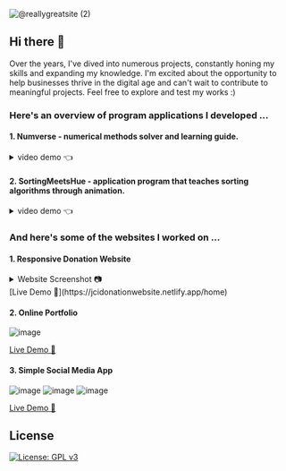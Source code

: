 ![@reallygreatsite (2)](https://github.com/romeyiow/romeyiow/assets/77595388/d46ee6a5-bc74-4bd8-bedd-0718986151ea)

## Hi there 👋
Over the years, I've dived into numerous projects, constantly honing my skills and expanding my knowledge. I'm excited about the opportunity to help businesses thrive in the digital age and can't wait to contribute to meaningful projects. Feel free to explore and test my works :)   

### Here's an overview of program applications I developed ...    
#### 1. Numverse - numerical methods solver and learning guide. 
<details><summary>video demo 👈</summary>
<video src="https://github.com/romeyiow/romeyiow/assets/77595388/2bffd845-1485-4b58-bc77-333a498856dc" autoplay>
</details>
   
#### 2. SortingMeetsHue - application program that teaches sorting algorithms through animation.
<details><summary>video demo 👈</summary>
<video src="https://github.com/romeyiow/romeyiow/assets/77595388/60dbd4aa-bc55-4bda-94b5-df09cc9ce21e" autoplay>
</details>

### And here's some of the websites I worked on ...    
#### 1. Responsive Donation Website

<details><summary>Website Screenshot 📷</summary>
   <img src="https://github.com/romeyiow/romeyiow/assets/77595388/500fe8cb-b4bd-4953-8b4e-326ac1424b68">
</details>
[Live Demo 👀](https://jcidonationwebsite.netlify.app/home)

#### 2. Online Portfolio
![image](https://github.com/romeyiow/romeyiow/assets/77595388/eb844bd6-34dd-41ad-8333-5d03a6921867)

[Live Demo 👀](https://leafy-mochi-001fb8.netlify.app/)

#### 3. Simple Social Media App
![image](https://github.com/romeyiow/romeyiow/assets/77595388/9ab7ccb8-cb2e-4f43-9196-1e2338622307)
![image](https://github.com/romeyiow/romeyiow/assets/77595388/cf656901-08fc-412a-9ebf-5485af1a9803)
![image](https://github.com/romeyiow/romeyiow/assets/77595388/6b03e133-6072-48c6-8439-293b3a2b9df6)

[Live Demo 👀](https://wadprojers.netlify.app/index.html)
   
<!--

![image](https://github.com/romeyiow/romeyiow/assets/77595388/26fda329-8fcf-4dd9-b575-58701da619d8)
![image](https://github.com/romeyiow/romeyiow/assets/77595388/6b54d85b-8b55-4b97-8433-b623f2e87140)
![image](https://github.com/romeyiow/romeyiow/assets/77595388/42b655dc-1ce0-4a6b-bad6-ae4d84d05a06)
![image](https://github.com/romeyiow/romeyiow/assets/77595388/9f8ea3ea-1300-4e66-92ba-76ae49b63119)

https://youtu.be/9XVPOBkYM0w
## Watch the Video

[![Watch the video](assets/videos/tmb-numverse.png)](assets/videos/vokoscreenNG-2024-06-28_00-52-21.mp4)
### [👉Live Demo 👀](https://prxncxss03.github.io/freedom-board-front-end/)
## Hi there 👋
**romeyiow/romeyiow** is a ✨ _special_ ✨ repository because its `README.md` (this file) appears on your GitHub profile.

Here are some ideas to get you started:

- 🔭 I’m currently working on ...
- 🌱 I’m currently learning ...
- 👯 I’m looking to collaborate on ...
- 🤔 I’m looking for help with ...
- 💬 Ask me about ...
- 📫 How to reach me: ...
- 😄 Pronouns: ...
- ⚡ Fun fact: ...
-->
## License
[![License: GPL v3](https://img.shields.io/badge/License-GPLv3-blue.svg)](https://www.gnu.org/licenses/gpl-3.0)
